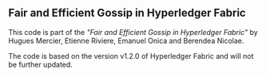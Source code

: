 ## Fair and Efficient Gossip in Hyperledger Fabric

This code is part of the _"Fair and Efficient Gossip in Hyperledger Fabric"_ by Hugues Mercier, Etienne Riviere, Emanuel Onica and Berendea Nicolae.

The code is based on the version v1.2.0 of Hyperledger Fabric and will not be further updated.
